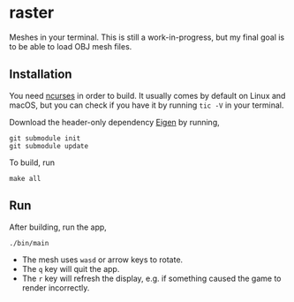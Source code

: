# raster

Meshes in your terminal.
This is still a work-in-progress, but my final goal is to be able to load OBJ mesh files.

## Installation

You need [ncurses](https://invisible-island.net/ncurses/) in order to build.
It usually comes by default on Linux and macOS, but you can check if you have it by running `tic -V` in your terminal.

Download the header-only dependency [Eigen](https://eigen.tuxfamily.org/dox/) by running,

```
git submodule init
git submodule update
```

To build, run

```
make all
```

## Run

After building, run the app,

```
./bin/main
```

- The mesh uses `wasd` or arrow keys to rotate.
- The `q` key will quit the app.
- The `r` key will refresh the display, e.g. if something caused the game to render incorrectly.
